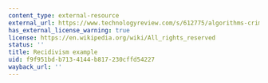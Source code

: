 ```yaml
---
content_type: external-resource
external_url: https://www.technologyreview.com/s/612775/algorithms-criminal-justice-ai/
has_external_license_warning: true
license: https://en.wikipedia.org/wiki/All_rights_reserved
status: ''
title: Recidivism example
uid: f9f951bd-b713-4144-b817-230cffd54227
wayback_url: ''
---
```

